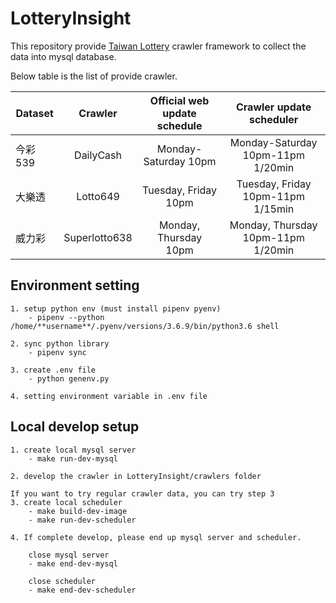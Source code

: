 # LotteryInsight

This repository provide [Taiwan Lottery](https://www.taiwanlottery.com.tw/index_new.aspx) crawler framework to collect the data into mysql database.

Below table is the list of provide crawler.

Dataset       | Crawler | Official web update schedule | Crawler update scheduler |
--------------|:-----:|:-----:|:-----:|
今彩539    | DailyCash | Monday-Saturday 10pm | Monday-Saturday 10pm-11pm 1/20min |
大樂透   | Lotto649 | Tuesday, Friday 10pm | Tuesday, Friday 10pm-11pm 1/15min |
威力彩   | Superlotto638 | Monday, Thursday 10pm | Monday, Thursday 10pm-11pm 1/20min |

## Environment setting

    1. setup python env (must install pipenv pyenv)
        - pipenv --python /home/**username**/.pyenv/versions/3.6.9/bin/python3.6 shell

    2. sync python library
        - pipenv sync

    3. create .env file
        - python genenv.py

    4. setting environment variable in .env file

## Local develop setup

    1. create local mysql server
        - make run-dev-mysql

    2. develop the crawler in LotteryInsight/crawlers folder

    If you want to try regular crawler data, you can try step 3
    3. create local scheduler
        - make build-dev-image
        - make run-dev-scheduler

    4. If complete develop, please end up mysql server and scheduler.

        close mysql server
        - make end-dev-mysql

        close scheduler
        - make end-dev-scheduler
